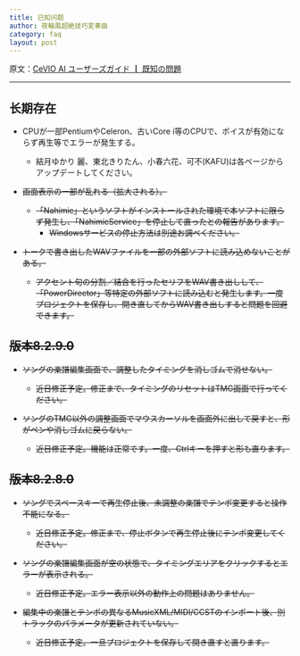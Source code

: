 ```yaml
---
title: 已知问题
author: 夜輪風超絶技巧変奏曲
category: faq
layout: post
---
```

原文：[CeVIO AI ユーザーズガイド ┃ 既知の問題](https://cevio.jp/guide/cevio_ai/faq/)

---

## 长期存在

- CPUが一部PentiumやCeleron、古いCore i等のCPUで、ボイスが有効にならず再生等でエラーが発生する。
    - 結月ゆかり 麗、東北きりたん、小春六花、可不(KAFU)は各ページからアップデートしてください。

- ~~画面表示の一部が乱れる（拡大される）。~~
    - ~~「Nahimic」というソフトがインストールされた環境で本ソフトに限らず発生し、「NahimicService」を停止して直ったとの報告があります。~~
        - ~~Windowsサービスの停止方法は別途お調べください。~~

- ~~トークで書き出したWAVファイルを一部の外部ソフトに読み込めないことがある。~~
    - ~~アクセント句の分割／結合を行ったセリフをWAV書き出しして、「PowerDirector」等特定の外部ソフトに読み込むと発生します。一度プロジェクトを保存し、開き直してからWAV書き出しすると問題を回避できます。~~

## ~~版本8.2.9.0~~

- ~~ソングの楽譜編集画面で、調整したタイミングを消しゴムで消せない。~~
    - ~~近日修正予定。修正まで、タイミングのリセットはTMG画面で行ってください。~~

- ~~ソングのTMG以外の調整画面でマウスカーソルを画面外に出して戻すと、形がペンや消しゴムに戻らない。~~
    - ~~近日修正予定。機能は正常です。一度、Ctrlキーを押すと形も直ります。~~

## ~~版本8.2.8.0~~

- ~~ソングでスペースキーで再生停止後、未調整の楽譜でテンポ変更すると操作不能になる。~~
    - ~~近日修正予定。修正まで、停止ボタンで再生停止後にテンポ変更してください。~~

- ~~ソングの楽譜編集画面が空の状態で、タイミングエリアをクリックするとエラーが表示される。~~
    - ~~近日修正予定。エラー表示以外の動作上の問題はありません。~~

- ~~編集中の楽譜とテンポの異なるMusicXML/MIDI/CCSTのインポート後、別トラックのパラメータが更新されていない。~~
    - ~~近日修正予定。一旦プロジェクトを保存して開き直すと直ります。~~
